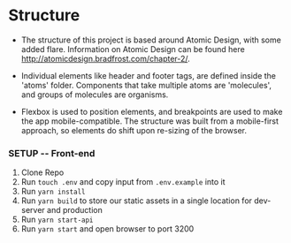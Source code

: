 # Structure

* The structure of this project is based around Atomic Design, with some added flare. Information on Atomic Design can be found here http://atomicdesign.bradfrost.com/chapter-2/.

* Individual elements like header and footer tags, are defined inside the 'atoms' folder. Components that take multiple atoms are 'molecules', and groups of molecules are organisms.

* Flexbox is used to position elements, and breakpoints are used to make the app mobile-compatible. The structure was built from a mobile-first approach, so elements do shift upon re-sizing of the browser.

### SETUP -- Front-end
1. Clone Repo
2. Run `touch .env` and copy input from `.env.example` into it
3. Run `yarn install`
4. Run `yarn build` to store our static assets in a single location for dev-server and production
5. Run `yarn start-api`
6. Run `yarn start` and open browser to port 3200